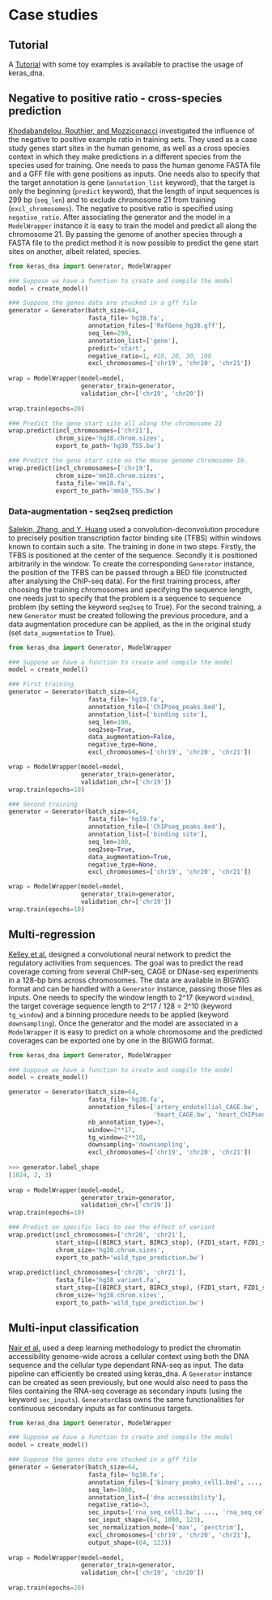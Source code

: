 # Case studies

## Tutorial

A [Tutorial](https://github.com/etirouthier/keras_dna/blob/master/Tutorial.ipynb) with some toy examples is available to practise the usage of keras_dna.

## Negative to positive ratio - cross-species prediction

[Khodabandelou, Routhier, and Mozziconacci](https://peerj.com/articles/cs-278/?utm_source=TrendMD&utm_campaign=PeerJ_TrendMD_0&utm_medium=TrendMD) investigated the influence of the negative to positive example ratio in training sets. They used as a case study genes start sites in the human genome, as well as a cross species context in which they make predictions in a different species from the species used for training.
One needs to pass the human genome FASTA file and a GFF file with gene positions as inputs.
One needs also to specify that the target annotation is gene (`annotation_list` keyword), that the target is only the beginning (`predict` keyword),
that the length of input sequences is 299 bp (`seq_len`) and to exclude chromosome 21 from training (`excl_chromosomes`).
The negative to positive ratio is specified using `negative_ratio`.
After associating the generator and the model in a `ModelWrapper` instance it is easy to train the model  and predict all along the chromosome 21.
By passing the genome of another species through a FASTA file to the predict method it is now possible to predict the gene start sites on another, albeit related, species.

```python
from keras_dna import Generator, ModelWrapper

### Suppose we have a function to create and compile the model
model = create_model()

### Suppose the genes data are stucked in a gff file
generator = Generator(batch_size=64,
                      fasta_file='hg38.fa',
                      annotation_files=['RefGene_hg38.gff'],
                      seq_len=299,
                      annotation_list=['gene'],
                      predict='start',
                      negative_ratio=1, #10, 20, 30, 100
                      excl_chromosomes=['chr19', 'chr20', 'chr21'])
                      
wrap = ModelWrapper(model=model,
                    generator_train=generator,
                    validation_chr=['chr19', 'chr20'])
                    
wrap.train(epochs=20)

### Predict the gene start site all along the chromosome 21
wrap.predict(incl_chromosomes=['chr21'],
             chrom_size='hg38.chrom.sizes',
             export_to_path='hg38_TSS.bw')

### Predict the gene start site on the mouse genome chromosome 19
wrap.predict(incl_chromosomes=['chr19'],
             chrom_size='mm10.chrom.sizes',
             fasta_file='mm10.fa',
             export_to_path='mm10_TSS.bw')
```


### Data-augmentation - seq2seq prediction
[Salekin,  Zhang,  and  Y.  Huang](https://academic.oup.com/bioinformatics/article/34/20/3446/4994793)  used a convolution-deconvolution procedure to precisely position transcription factor binding site (TFBS) within windows known to contain such a site.
The training in done in two steps. Firstly, the TFBS is positioned at the center of the sequence.
Secondly it is positioned arbitrarily in the window. To create the corresponding `Generator` instance, the position of the TFBS can be passed through a BED file (constructed after analysing the ChIP-seq data).
For the first training process, after choosing the training chromosomes and specifying the sequence length, one needs just to specify that the problem is a sequence to sequence problem (by setting the keyword `seq2seq` to True).
For the second training, a new `Generator` must be created following the previous procedure, and a data augmentation procedure can be applied, as the in the original study (set `data_augmentation` to True).

```python
from keras_dna import Generator, ModelWrapper

### Suppose we have a function to create and compile the model
model = create_model()

### First training
generator = Generator(batch_size=64,
                      fasta_file='hg19.fa',
                      annotation_file=['ChIPseq_peaks.bed'],
                      annotation_list=['binding site'],
                      seq_len=100,
                      seq2seq=True,
                      data_augmentation=False,
                      negative_type=None,
                      excl_chromosomes=['chr19', 'chr20', 'chr21'])

wrap = ModelWrapper(model=model,
                    generator_train=generator,
                    validation_chr=['chr19'])
wrap.train(epochs=10)

### Second training
generator = Generator(batch_size=64,
                      fasta_file='hg19.fa',
                      annotation_file=['ChIPseq_peaks.bed'],
                      annotation_list=['binding site'],
                      seq_len=100,
                      seq2seq=True,
                      data_augmentation=True,
                      negative_type=None,
                      excl_chromosomes=['chr19', 'chr20', 'chr21'])

wrap = ModelWrapper(model=model,
                    generator_train=generator,
                    validation_chr=['chr19'])
wrap.train(epochs=10)
```

## Multi-regression

[Kelley et al.](https://genome.cshlp.org/content/28/5/739.short) designed a convolutional neural network to predict the regulatory activities from sequences.
The goal was to predict the read coverage coming from several ChIP-seq, CAGE or DNase-seq experiments in a 128-bp bins across chromosomes.
The data are available in BIGWIG format and can be handled with a `Generator` instance, passing those files as inputs. 
One needs to specify the window length to 2^17 (keyword `window`), the target coverage sequence length to 2^17 / 128 = 2^10 (keyword `tg_window`) and a binning procedure needs to be applied (keyword `downsampling`).
Once the generator and the model are associated in a `ModelWrapper` it is easy to predict on a whole chromosome and the predicted coverages can be exported one by one in the BIGWIG format.

```python
from keras_dna import Generator, ModelWrapper

### Suppose we have a function to create and compile the model
model = create_model()

generator = Generator(batch_size=64,
                      fasta_file='hg38.fa',
                      annotation_files=['artery_endotellial_CAGE.bw', 'artery_endotellial_ChIPseq.bw', 'artery_endotellial_DNase.bw',
                                        'heart_CAGE.bw', 'heart_ChIPseq.bw', 'heart_DNase.bw'],
                      nb_annotation_type=3,
                      window=2**17,
                      tg_window=2**10,
                      downsampling='downsampling',
                      excl_chromosomes=['chr19', 'chr20', 'chr21'])
                      
>>> generator.label_shape
(1024, 2, 3)
 
wrap = ModelWrapper(model=model,
                    generator_train=generator,
                    validation_chr=['chr19'])
wrap.train(epochs=10)

### Predict on specific loci to see the effect of variant
wrap.predict(incl_chromosomes=['chr20', 'chr21'],
             start_stop=[(BIRC3_start, BIRC3_stop), (FZD1_start, FZD1_stop)]
             chrom_size='hg38.chrom.sizes',
             export_to_path='wild_type_prediction.bw')
             
wrap.predict(incl_chromosomes=['chr20', 'chr21'],
             fasta_file='hg38_variant.fa',
             start_stop=[(BIRC3_start, BIRC3_stop), (FZD1_start, FZD1_stop)]
             chrom_size='hg38.chrom.sizes',
             export_to_path='wild_type_prediction.bw')

```

## Multi-input classification

[Nair et al.](https://academic.oup.com/bioinformatics/article/35/14/i108/5529138) used a deep learning methodology to predict the chromatin accessibility genome-wide across a cellular context using both the DNA sequence and the cellular type dependant RNA-seq as input.
The data pipeline can efficiently be created using keras_dna. A `Generator` instance can be created as seen previously, but one would also need to pass the files containing the RNA-seq coverage as secondary inputs (using the keyword `sec_inputs`).
`Generator`class owns the same functionalities for continuous secondary inputs as for continuous targets.

```python
from keras_dna import Generator, ModelWrapper

### Suppose we have a function to create and compile the model
model = create_model()

### Suppose the genes data are stucked in a gff file
generator = Generator(batch_size=64,
                      fasta_file='hg38.fa',
                      annotation_files=['binary_peaks_cell1.bed', ..., 'binary_peaks_cell123.bed'],
                      seq_len=1000,
                      annotation_list=['dna accessibility'],
                      negative_ratio=3,
                      sec_inputs=['rna_seq_cell1.bw', ..., 'rna_seq_cell123.bw'],
                      sec_input_shape=(64, 1000, 123),
                      sec_normalization_mode=['max', 'perctrim'],
                      excl_chromosomes=['chr19', 'chr20', 'chr21'],
                      output_shape=(64, 123))
                      
wrap = ModelWrapper(model=model,
                    generator_train=generator,
                    validation_chr=['chr19', 'chr20'])
                    
wrap.train(epochs=20)
```







